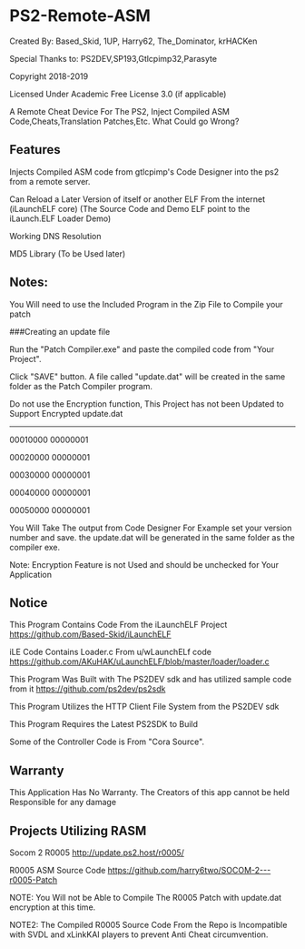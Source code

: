 # PS2-Remote-ASM
Created By: Based_Skid, 1UP, Harry62, The_Dominator, krHACKen

Special Thanks to: PS2DEV,SP193,Gtlcpimp32,Parasyte

Copyright 2018-2019

Licensed Under Academic Free License 3.0 (if applicable)

A Remote Cheat Device For The PS2, Inject Compiled ASM Code,Cheats,Translation Patches,Etc. What Could go Wrong?

## Features

Injects Compiled ASM code from gtlcpimp's Code Designer into the ps2 from a remote server.

Can Reload a Later Version of itself or another ELF From the internet (iLaunchELF core) (The Source Code and Demo ELF point to the iLaunch.ELF Loader Demo)

Working DNS Resolution

MD5 Library (To be Used later)

## Notes: 
You Will need to use the Included Program in the Zip File to Compile your patch

###Creating an update file 

Run the "Patch Compiler.exe" and paste the compiled code from "Your Project".

Click "SAVE" button. A file called "update.dat" will be created in the same folder as the Patch Compiler program.

Do not use the Encryption function, This Project has not been Updated to Support Encrypted update.dat

----------------
00010000 00000001

00020000 00000001

00030000 00000001

00040000 00000001

00050000 00000001

You Will Take The output from Code Designer For Example set your version number and save. the update.dat will be generated in the same folder as the compiler exe.

Note: Encryption Feature is not Used and should be unchecked for Your Application


## Notice
This Program Contains Code From the iLaunchELF Project https://github.com/Based-Skid/iLaunchELF

iLE Code Contains Loader.c From u/wLaunchELf code https://github.com/AKuHAK/uLaunchELF/blob/master/loader/loader.c

This Program Was Built with The PS2DEV sdk and has utilized sample code from it https://github.com/ps2dev/ps2sdk

This Program Utilizes the HTTP Client File System from the PS2DEV sdk

This Program Requires the Latest PS2SDK to Build

Some of the Controller Code is From "Cora Source".

## Warranty
This Application Has No Warranty. The Creators of this app cannot be held Responsible for any damage

## Projects Utilizing RASM

Socom 2 R0005 http://update.ps2.host/r0005/

R0005 ASM Source Code https://github.com/harry6two/SOCOM-2---r0005-Patch

NOTE: You Will not be Able to Compile The R0005 Patch with update.dat encryption at this time.

NOTE2: The Compiled R0005 Source Code From the Repo is Incompatible with SVDL and xLinkKAI players to prevent Anti Cheat circumvention.

 
